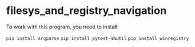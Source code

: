 # filesys_and_registry_navigation

To work with this program, you need to install:<br />

`pip install argparse`
`pip install pytest-shutil`
`pip install winregistry`
